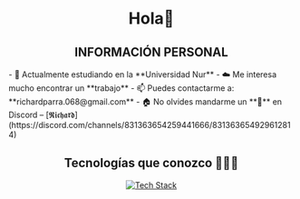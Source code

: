 <h1 align="center">Hola👋</h1>

<h2 align="center">INFORMACIÓN PERSONAL</h2>
- 🔭 Actualmente estudiando en la **Universidad Nur**
- ☁️ Me interesa mucho encontrar un **trabajo**
- 📫 Puedes contactarme a: **richardparra.068@gmail.com**
- 🏠 No olvides mandarme un **👋** en Discord – [𝕽𝖎𝖈𝖍𝖆𝖗𝖉](https://discord.com/channels/831363654259441666/831363654929612814)

<h2 align="center">Tecnologías que conozco 👨🏻‍💻</h2>
<p align="center">
  <a href="https://skillicons.dev">
    <img src="https://skillicons.dev/icons?i=git,cpp,css,discord,postgres,express,angular,nestjs,spring,figma,github,html,java,js,react,kotlin,linux,mysql,nodejs,postman,py,vscode,ps&perline=6" alt="Tech Stack" />
  </a>
</p>


